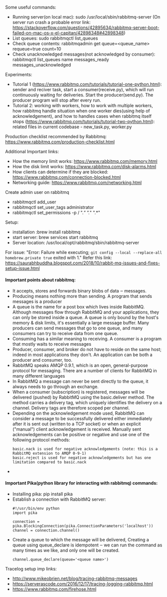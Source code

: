 Some useful commands:
   - Running server(on local mac): sudo /usr/local/sbin/rabbitmq-server (On server run crash a probable error link: https://stackoverflow.com/questions/42895634/rabbitmq-server-boot-failed-on-mac-os-x-el-capitan/42898348#42898348)
   - List queues: sudo rabbitmqctl list_queues
   - Check queue contents: rabbitmqadmin get queue=<queue_name> requeue=true count=10
   - Check unacknowledged messages(not acknowledged by consumer): rabbitmqctl list_queues name messages_ready messages_unacknowledged
   
Experiments:
   - Tutorial 1 (https://www.rabbitmq.com/tutorials/tutorial-one-python.html): sender and reciver task, start a consumer(receive.py), which will run continuously waiting for deliveries.  Start the producer(send.py). The producer program will stop after every run.
   - Tutorial 2: working with workers, how to work with multiple workers, how rabbitmq handle situation when one worker dies(using help of acknowledgement), and how to handles cases when rabbitmq itself stops (https://www.rabbitmq.com/tutorials/tutorial-two-python.html): related files in current codebase - new_task.py, worker.py


Production checklist recommended by Rabbitmq: https://www.rabbitmq.com/production-checklist.html

Additional Important links:
 - How the memory limit works: https://www.rabbitmq.com/memory.html
 - How the disk limit works: https://www.rabbitmq.com/disk-alarms.html
 - How clients can determine if they are blocked: https://www.rabbitmq.com/connection-blocked.html
 - Networking guide: https://www.rabbitmq.com/networking.html
 
Create admin user on rabbitmq
  - rabbitmqctl add_user <username> <password>
  - rabbitmqctl set_user_tags <username> administrator
  - rabbitmqctl set_permissions -p / <username> ".*" ".*" ".*"

Setup:
 - installation :brew install rabbitmq
 - start server: brew services start rabbitmq
 - Server location: /usr/local/opt/rabbitmq/sbin/rabbitmq-server

For issue: "Error: Failure while executing; `git config --local --replace-all homebrew.private true` exited with 1."
Refer this link: https://saurabhbuddha.blogspot.com/2018/10/rabbit-mq-issues-and-fixes-setup-issue.html


#### Important points about rabbitmq:
 - It accepts, stores and forwards binary blobs of data ‒ messages. 
 - Producing means nothing more than sending. A program that sends messages is a producer
 - A queue is the name for a post box which lives inside RabbitMQ. Although messages flow through RabbitMQ and your applications, they can only be stored inside a queue. A queue is only bound by the host's memory & disk limits, it's essentially a large message buffer. Many producers can send messages that go to one queue, and many consumers can try to receive data from one queue. 
 - Consuming has a similar meaning to receiving. A consumer is a program that mostly waits to receive messages
 - Producer, consumer, and broker do not have to reside on the same host; indeed in most applications they don't. An application can be both a producer and consumer, too. 
 - RabbitMQ speaks AMQP 0.9.1, which is an open, general-purpose protocol for messaging. There are a number of clients for RabbitMQ in many different languages
 - In RabbitMQ a message can never be sent directly to the queue, it always needs to go through an exchange. 
 - When a consumer (subscription) is registered, messages will be delivered (pushed) by RabbitMQ using the basic.deliver method. The method carries a delivery tag, which uniquely identifies the delivery on a channel. Delivery tags are therefore scoped per channel. 
 -  Depending on the acknowledgement mode used, RabbitMQ can consider a message to be successfully delivered either immediately after it is sent out (written to a TCP socket) or when an explicit ("manual") client acknowledgement is received. Manually sent acknowledgements can be positive or negative and use one of the following protocol methods:
    ```basic.ack is used for positive acknowledgements
    basic.nack is used for negative acknowledgements (note: this is a RabbitMQ extension to AMQP 0-9-1)
    basic.reject is used for negative acknowledgements but has one limitation compared to basic.nack
    ```
 - 
  

 
#### Important Pika(python library for interacting with rabbitmq) commands:
 - Installing pika: pip install pika
 - Establish a connection with RabbitMQ server:
   ```
   #!/usr/bin/env python
   import pika

   connection = pika.BlockingConnection(pika.ConnectionParameters('localhost'))
   channel = connection.channel()
   ```
 - Create a queue to which the message will be delivered, Creating a queue using queue_declare is idempotent ‒ we can run the command as many times as we like, and only one will be created.
   ```
   channel.queue_declare(queue='<queue name>')
   ```
Tracelog setup imp links: 
 - http://www.mikeobrien.net/blog/tracing-rabbitmq-messages
 - https://serverascode.com/2016/12/17/tracing-logging-rabbitmq.html
 - https://www.rabbitmq.com/firehose.html
 
